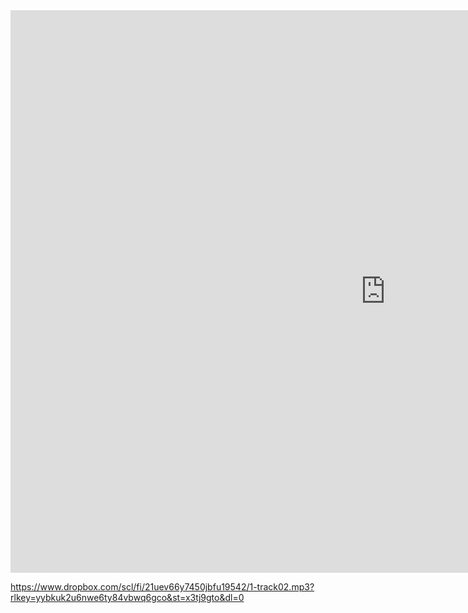 <iframe src="https://www.dropbox.com/scl/fi/21uev66y7450jbfu19542/1-track02.mp3?rlkey=yybkuk2u6nwe6ty84vbwq6gco&st=x3tj9gto&dl=0" width="1200" height="900" frameborder="0" scrolling="no"></iframe>


https://www.dropbox.com/scl/fi/21uev66y7450jbfu19542/1-track02.mp3?rlkey=yybkuk2u6nwe6ty84vbwq6gco&st=x3tj9gto&dl=0